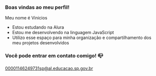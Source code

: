 ### Boas vindas ao meu perfil!

Meu nome é Vinicios

- Estou estudando na Alura
- Estou me desenvolvendo na linguagem JavaScript
- Utilizo esse espaço para minha organização e compartilhamento dos meu projetos desenvolvidos

### Você pode entrar em contato comigo! 📪

00001146249731sp@al.educacao.sp.gov.br

![]()
